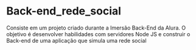 # Back-end_rede_social
Consiste em um projeto criado durante a Imersão Back-End da Alura. O objetivo é desenvolver habilidades com servidores Node JS e construir o Back-end de uma aplicação que simula uma rede social
